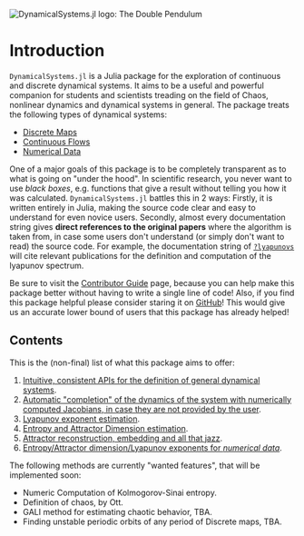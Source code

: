 ![DynamicalSystems.jl logo: The Double Pendulum](https://i.imgur.com/nFQFdB0.gif)

# Introduction
`DynamicalSystems.jl` is a Julia package for the exploration of continuous and discrete dynamical systems. It aims to be a useful and powerful companion for students and scientists treading
on the field of Chaos, nonlinear dynamics and dynamical systems in general. The package
treats the following types of dynamical systems:

* [Discrete Maps](system_definition/#discrete-systems)
* [Continuous Flows](system_definition/#continuous-systems)
* [Numerical Data](system_definition/#numerical-data)

One of a major goals of this package is to be completely transparent as to what is
going on "under the hood". In scientific research, you never want to use *black boxes*,
e.g. functions that give a result without telling you how it was calculated. `DynamicalSystems.jl` battles this in 2 ways: Firstly, it is written entirely in Julia,
making the source code clear and easy to understand for even novice users. Secondly,
almost every documentation string gives
**direct references to the original papers** where the algorithm is taken from, in case some users don't understand (or simply don't want to read) the source code. For example,
the documentation string of [`?lyapunovs`](https://datseris.github.io/DynamicalSystems.jl/latest/lyapunovs/#DynamicalSystems.lyapunovs) will cite relevant publications for the definition and computation of the lyapunov spectrum.

Be sure to visit the [Contributor Guide](contributors_guide) page, because you can
help make this package better without having to write a single line of code!
Also, if you find this package helpful please consider staring it on [GitHub](https://github.com/JuliaDynamics/DynamicalSystems.jl)! This would give us an
accurate lower bound of users that this package has already helped!

## Contents
This is the (non-final) list of what this package aims to offer:

1. [Intuitive, consistent APIs for the definition of general dynamical systems](system_definition).
2. [Automatic "completion" of the dynamics of the system with numerically computed Jacobians, in case they are not provided by the user](system_definition).
3. [Lyapunov exponent estimation](lyapunovs).
4. [Entropy and Attractor Dimension estimation](entropies).
6. [Attractor reconstruction, embedding and all that jazz](nlts).
6. [Entropy/Attractor dimension/Lyapunov exponents for *numerical data*](nlts/#numerical-lyapunov-estimation).

The following methods are currently "wanted features", that will be implemented soon:

* Numeric Computation of Kolmogorov-Sinai entropy.
* Definition of chaos, by Ott.
* GALI method for estimating chaotic behavior, TBA.
* Finding unstable periodic orbits of any period of Discrete maps, TBA.
